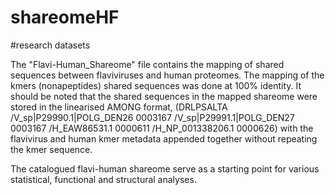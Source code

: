 # shareomeHF
#research datasets

The "Flavi-Human_Shareome" file contains the mapping of shared sequences between flaviviruses and human proteomes. The mapping of the kmers (nonapeptides) 
shared sequences was done at 100% identity. It should be noted that the shared sequences in the mapped shareome were stored in the linearised AMONG format, 
(DRLPSALTA /V_sp|P29990.1|POLG_DEN26 0003167 /V_sp|P29991.1|POLG_DEN27 0003167 /H_EAW86531.1 0000611 /H_NP_001338206.1 0000626) with the flavivirus and human 
kmer metadata appended together without repeating the kmer sequence.

The catalogued flavi-human shareome serve as a starting point for various statistical, functional and structural analyses.
